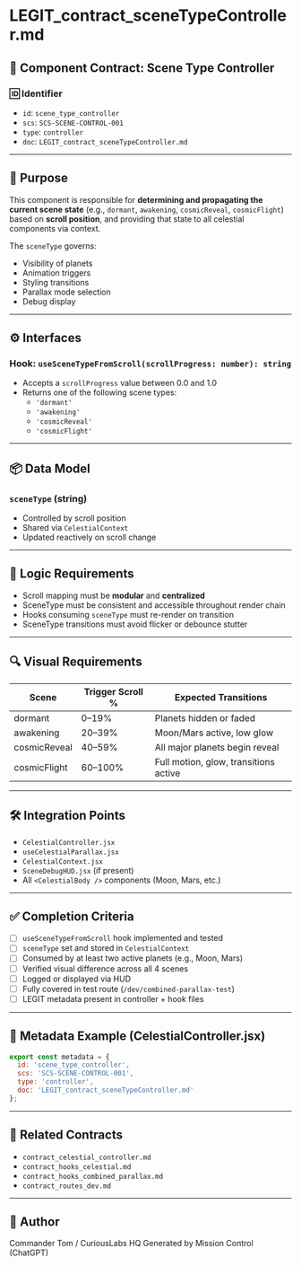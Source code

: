 # LEGIT_contract_sceneTypeController.md

## 📄 Component Contract: Scene Type Controller

### 🆔 Identifier
- `id`: `scene_type_controller`
- `scs`: `SCS-SCENE-CONTROL-001`
- `type`: `controller`
- `doc`: `LEGIT_contract_sceneTypeController.md`

---

## 🧩 Purpose

This component is responsible for **determining and propagating the current scene state** (e.g., `dormant`, `awakening`, `cosmicReveal`, `cosmicFlight`) based on **scroll position**, and providing that state to all celestial components via context.

The `sceneType` governs:
- Visibility of planets
- Animation triggers
- Styling transitions
- Parallax mode selection
- Debug display

---

## ⚙️ Interfaces

### Hook: `useSceneTypeFromScroll(scrollProgress: number): string`

- Accepts a `scrollProgress` value between 0.0 and 1.0
- Returns one of the following scene types:
  - `'dormant'`
  - `'awakening'`
  - `'cosmicReveal'`
  - `'cosmicFlight'`

---

## 📦 Data Model

### `sceneType` (string)
- Controlled by scroll position
- Shared via `CelestialContext`
- Updated reactively on scroll change

---

## 🧠 Logic Requirements

- Scroll mapping must be **modular** and **centralized**
- SceneType must be consistent and accessible throughout render chain
- Hooks consuming `sceneType` must re-render on transition
- SceneType transitions must avoid flicker or debounce stutter

---

## 🔍 Visual Requirements

| Scene | Trigger Scroll % | Expected Transitions |
|-------|------------------|----------------------|
| dormant | 0–19% | Planets hidden or faded |
| awakening | 20–39% | Moon/Mars active, low glow |
| cosmicReveal | 40–59% | All major planets begin reveal |
| cosmicFlight | 60–100% | Full motion, glow, transitions active |

---

## 🛠️ Integration Points

- `CelestialController.jsx`  
- `useCelestialParallax.jsx`  
- `CelestialContext.jsx`  
- `SceneDebugHUD.jsx` (if present)  
- All `<CelestialBody />` components (Moon, Mars, etc.)

---

## ✅ Completion Criteria

- [ ] `useSceneTypeFromScroll` hook implemented and tested
- [ ] `sceneType` set and stored in `CelestialContext`
- [ ] Consumed by at least two active planets (e.g., Moon, Mars)
- [ ] Verified visual difference across all 4 scenes
- [ ] Logged or displayed via HUD
- [ ] Fully covered in test route (`/dev/combined-parallax-test`)
- [ ] LEGIT metadata present in controller + hook files

---

## 🧾 Metadata Example (CelestialController.jsx)

```js
export const metadata = {
  id: 'scene_type_controller',
  scs: 'SCS-SCENE-CONTROL-001',
  type: 'controller',
  doc: 'LEGIT_contract_sceneTypeController.md'
};
```

---

## 📘 Related Contracts

* `contract_celestial_controller.md`
* `contract_hooks_celestial.md`
* `contract_hooks_combined_parallax.md`
* `contract_routes_dev.md`

---

## 🔐 Author

Commander Tom / CuriousLabs HQ
Generated by Mission Control (ChatGPT) 